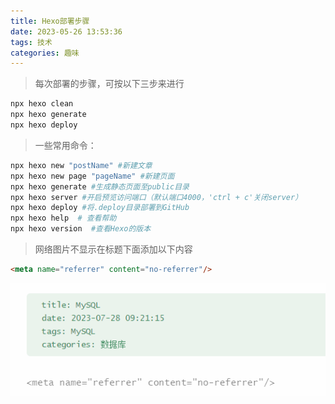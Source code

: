 ```yaml
---
title: Hexo部署步骤
date: 2023-05-26 13:53:36
tags: 技术
categories: 趣味
---
```


> 每次部署的步骤，可按以下三步来进行

```sh
npx hexo clean
npx hexo generate
npx hexo deploy
```

> 一些常用命令：

```sh
npx hexo new "postName" #新建文章
npx hexo new page "pageName" #新建页面
npx hexo generate #生成静态页面至public目录
npx hexo server #开启预览访问端口（默认端口4000，'ctrl + c'关闭server）
npx hexo deploy #将.deploy目录部署到GitHub
npx hexo help  # 查看帮助
npx hexo version  #查看Hexo的版本
```

> 网络图片不显示在标题下面添加以下内容

```html
<meta name="referrer" content="no-referrer"/>
```

![image-20250321103102148](Hexo部署步骤/image-20250321103102148.png)
